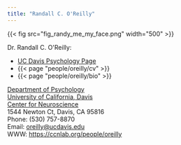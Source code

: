 ```yaml
---
title: "Randall C. O'Reilly"
---
```


{{< fig src="fig_randy_me_my_face.png" width="500" >}}

Dr. Randall C. O'Reilly:

* [UC Davis Psychology Page](https://psychology.ucdavis.edu/people/oreilly)
* {{< page "people/oreilly/cv" >}}
* {{< page "people/oreilly/bio" >}}

[Department of Psychology](https://psychology.ucdavis.edu)  
[University of California, Davis](https://www.ucdavis.edu)  
[Center for Neuroscience](https://neuroscience.sf.ucdavis.edu)  
1544 Newton Ct, Davis, CA 95816  
Phone: (530) 757-8870  
Email: oreilly@ucdavis.edu  
WWW: https://ccnlab.org/people/oreilly

